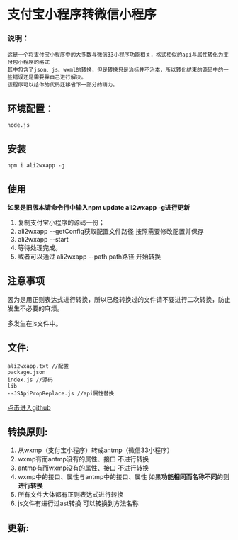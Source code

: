 # 支付宝小程序转微信小程序 #

### 说明：

	这是一个将支付宝小程序中的大多数与微信33小程序功能相关，格式相似的api与属性转化为支付包小程序的格式
	其中包含了json、js、wxml的转换，但是转换只是治标并不治本，所以转化结束的源码中的一些错误还是需要靠自己进行解决。
	该程序可以给你的代码迁移省下一部分的精力。

## 环境配置：
	node.js
## 安装 
	npm i ali2wxapp -g

## 使用 

**如果是旧版本请命令行中输入npm update ali2wxapp -g进行更新**

1. 	复制支付宝小程序的源码一份；
2. 	ali2wxapp --getConfig获取配置文件路径 按照需要修改配置并保存
3.  ali2wxapp --start
4. 	等待处理完成。
5. 或者可以通过 ali2wxapp --path path路径   开始转换
	
	
## 注意事项

因为是用正则表达式进行转换，所以已经转换过的文件请不要进行二次转换，防止发生不必要的麻烦。

多发生在js文件中。

## 文件: 
	ali2wxapp.txt //配置
	package.json
	index.js //源码
	lib
	--JSApiPropReplace.js //api属性替换

[点击进入github](https://github.com/kujian/ali2wxapp "ali2wxapp转换")

## 转换原则: 

1. 从wxmp（支付宝小程序）转成antmp（微信33小程序）
2. wxmp有而antmp没有的属性、接口 不进行转换	
3. antmp有而wxmp没有的属性、接口 不进行转换	
4. wxmp中的接口、属性与antmp中的接口、属性 如果**功能相同而名称不同**的则**进行转换**
5. 所有文件大体都有正则表达式进行转换
6. js文件有进行过ast转换 可以转换到方法名称

## 更新: 
	
